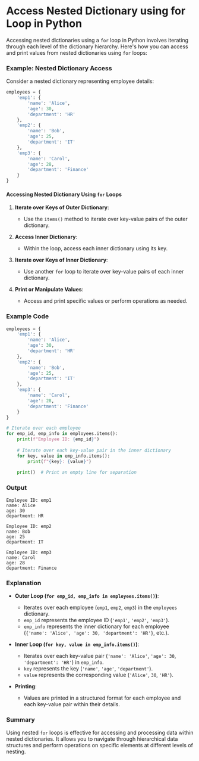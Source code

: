 # Access Nested Dictionary using for Loop in Python

Accessing nested dictionaries using a `for` loop in Python involves iterating through each level of the dictionary hierarchy. Here's how you can access and print values from nested dictionaries using `for` loops:

### Example: Nested Dictionary Access

Consider a nested dictionary representing employee details:

```python
employees = {
    'emp1': {
        'name': 'Alice',
        'age': 30,
        'department': 'HR'
    },
    'emp2': {
        'name': 'Bob',
        'age': 25,
        'department': 'IT'
    },
    'emp3': {
        'name': 'Carol',
        'age': 28,
        'department': 'Finance'
    }
}
```

#### Accessing Nested Dictionary Using `for` Loops

1. **Iterate over Keys of Outer Dictionary**:
   - Use the `items()` method to iterate over key-value pairs of the outer dictionary.

2. **Access Inner Dictionary**:
   - Within the loop, access each inner dictionary using its key.

3. **Iterate over Keys of Inner Dictionary**:
   - Use another `for` loop to iterate over key-value pairs of each inner dictionary.

4. **Print or Manipulate Values**:
   - Access and print specific values or perform operations as needed.

### Example Code

```python
employees = {
    'emp1': {
        'name': 'Alice',
        'age': 30,
        'department': 'HR'
    },
    'emp2': {
        'name': 'Bob',
        'age': 25,
        'department': 'IT'
    },
    'emp3': {
        'name': 'Carol',
        'age': 28,
        'department': 'Finance'
    }
}

# Iterate over each employee
for emp_id, emp_info in employees.items():
    print(f"Employee ID: {emp_id}")
    
    # Iterate over each key-value pair in the inner dictionary
    for key, value in emp_info.items():
        print(f"{key}: {value}")
    
    print()  # Print an empty line for separation
```

### Output

```
Employee ID: emp1
name: Alice
age: 30
department: HR

Employee ID: emp2
name: Bob
age: 25
department: IT

Employee ID: emp3
name: Carol
age: 28
department: Finance
```

### Explanation

- **Outer Loop (`for emp_id, emp_info in employees.items()`)**:
  - Iterates over each employee (`emp1`, `emp2`, `emp3`) in the `employees` dictionary.
  - `emp_id` represents the employee ID (`'emp1'`, `'emp2'`, `'emp3'`).
  - `emp_info` represents the inner dictionary for each employee (`{'name': 'Alice', 'age': 30, 'department': 'HR'}`, etc.).

- **Inner Loop (`for key, value in emp_info.items()`)**:
  - Iterates over each key-value pair (`'name': 'Alice'`, `'age': 30`, `'department': 'HR'`) in `emp_info`.
  - `key` represents the key (`'name'`, `'age'`, `'department'`).
  - `value` represents the corresponding value (`'Alice'`, `30`, `'HR'`).

- **Printing**:
  - Values are printed in a structured format for each employee and each key-value pair within their details.

### Summary

Using nested `for` loops is effective for accessing and processing data within nested dictionaries. It allows you to navigate through hierarchical data structures and perform operations on specific elements at different levels of nesting.